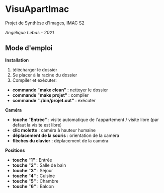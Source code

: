 # VisuApartImac
Projet de Synthèse d'Images, IMAC S2 

_Angélique Lebas - 2021_

## Mode d'emploi

__Installation__
1. télécharger le dossier
2. Se placer à la racine du dossier
3. Compiler et exécuter: 
* **commande "make clean"** : nettoyer le dossier
* **commande "make projet"** : compiler
* **commande "./bin/projet.out"** : exécuter

__Caméra__
- **touche "Entrée"** : visite automatique de l'appartement / visite libre (par defaut la visite est libre)
- **clic molette** : caméra à hauteur humaine
- **déplacement de la souris** : orientation de la caméra
- **flèches du clavier** : déplacement de la caméra

__Positions__
- **touche "1"** : Entrée
- **touche "2"** : Salle de bain
- **touche "3"** : Séjour
- **touche "4"** : Cuisine
- **touche "5"** : Chambre
- **touche "6"** : Balcon


